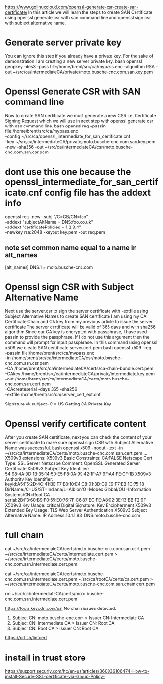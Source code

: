 https://www.golinuxcloud.com/openssl-generate-csr-create-san-certificate/
In this article we will learn the steps to create SAN Certificate using openssl generate csr with san command line and openssl sign csr with subject alternative name.

# Generate server private key
You can ignore this step if you already have a private key. For the sake of demonstration I am creating a new server private key.
bash
openssl genpkey -des3 -pass file:/home/brent/src/ca/mypass.enc -algorithm RSA -out ~/src/ca/intermediateCA/private/moto.busche-cnc.com.san.key.pem                     

# Openssl Generate CSR with SAN command line
Now to create SAN certificate we must generate a new CSR i.e. Certificate Signing Request which we will use in next step with openssl generate csr with san command line.
bash
openssl req -passin file:/home/brent/src/ca/mypass.enc \
        -config ~/src/ca/openssl_intermediate_for_san_certificate.cnf \
        -key ~/src/ca/intermediateCA/private/moto.busche-cnc.com.san.key.pem \
        -new -sha256 -out ~/src/ca/intermediateCA/csr/moto.busche-cnc.com.san.csr.pem

# dont use this one because the openssl_intermediate_for_san_certificate.cnf config file has the addext info
openssl req -new -subj "/C=GB/CN=foo" \
             -addext "subjectAltName = DNS:foo.co.uk" \
             -addext "certificatePolicies = 1.2.3.4" \
             -newkey rsa:2048 -keyout key.pem -out req.pem

## note set common name equal to a name in alt_names
[alt_names]
DNS.1 = moto.busche-cnc.com

# Openssl sign CSR with Subject Alternative Name
Next use the server.csr to sign the server certificate with -extfile <filename> using Subject Alternative Names to create SAN certificate
I am using my CA Certificate Chain and CA key from my previous article to issue the server certificate
The server certificate will be valid of 365 days and with sha256 algorithm
Since our CA key is encrypted with passphrase, I have used -passin to provide the passphrase, If I do not use this argument then the command will prompt for input passphrase.
In this command using openssl x509 we create SAN certificate server.cert.pem
bash
openssl x509 -req \
-passin file:/home/brent/src/ca/mypass.enc \
-in /home/brent/src/ca/intermediateCA/csr/moto.busche-cnc.com.san.csr.pem \
-CA /home/brent/src/ca/intermediateCA/certs/ca-chain-bundle.cert.pem \
-CAkey /home/brent/src/ca/intermediateCA/private/intermediate.key.pem \
-out /home/brent/src/ca/intermediateCA/certs/moto.busche-cnc.com.san.cert.pem \
-CAcreateserial -days 365 -sha256 \
-extfile /home/brent/src/ca/server_cert_ext.cnf

Signature ok
subject=C = US
Getting CA Private Key

# Openssl verify certificate content
After you create SAN certificate, next you can check the content of your server certificate to make sure openssl sign CSR with Subject Alternative Name was successful.
bash
openssl x509 -noout -text -in ~/src/ca/intermediateCA/certs/moto.busche-cnc.com.san.cert.pem
...
        X509v3 extensions:
            X509v3 Basic Constraints: 
                CA:FALSE
            Netscape Cert Type: 
                SSL Server
            Netscape Comment: 
                OpenSSL Generated Server Certificate
            X509v3 Subject Key Identifier: 
                54:98:4A:DD:1B:35:14:5D:E5:F8:0A:99:42:1F:A7:9F:A4:FE:CF:1B
            X509v3 Authority Key Identifier: 
                keyid:A5:F6:2D:4C:41:BE:F7:E8:10:E4:C8:01:3D:C9:E9:F7:EB:1C:75:18
                DirName:/C=US/ST=Indiana/L=Albion/O=Mobex Global/OU=Information Systems/CN=Root CA
                serial:2B:F3:60:B9:F0:55:E0:76:7F:C6:87:EC:FE:A8:02:3E:13:BB:F2:9F
            X509v3 Key Usage: critical
                Digital Signature, Key Encipherment
            X509v3 Extended Key Usage: 
                TLS Web Server Authentication
            X509v3 Subject Alternative Name: 
                IP Address:10.1.1.83, DNS:moto.busche-cnc.com

# full chain
cat ~/src/ca/intermediateCA/certs/moto.busche-cnc.com.san.cert.pem ~/src/ca/intermediateCA/certs/intermediate.cert.pem > ~/src/ca/intermediateCA/certs/moto.busche-cnc.com.san.intermediate.cert.pem

cat ~/src/ca/intermediateCA/certs/moto.busche-cnc.com.san.intermediate.cert.pem ~/src/ca/rootCA/certs/ca.cert.pem > ~/src/ca/intermediateCA/certs/moto.busche-cnc.com.san.chain.cert.pem

rm ~/src/ca/intermediateCA/certs/moto.busche-cnc.com.san.intermediate.cert.pem

https://tools.keycdn.com/ssl
No chain issues detected.
1. Subject CN: moto.busche-cnc.com > Issuer CN: Intermediate CA
2. Subject CN: Intermediate CA > Issuer CN: Root CA
3. Subject CN: Root CA > Issuer CN: Root CA

https://crt.sh/lintcert

# install in trust store
https://support.securly.com/hc/en-us/articles/360036106474-How-to-install-Securly-SSL-certificate-via-Group-Policy-